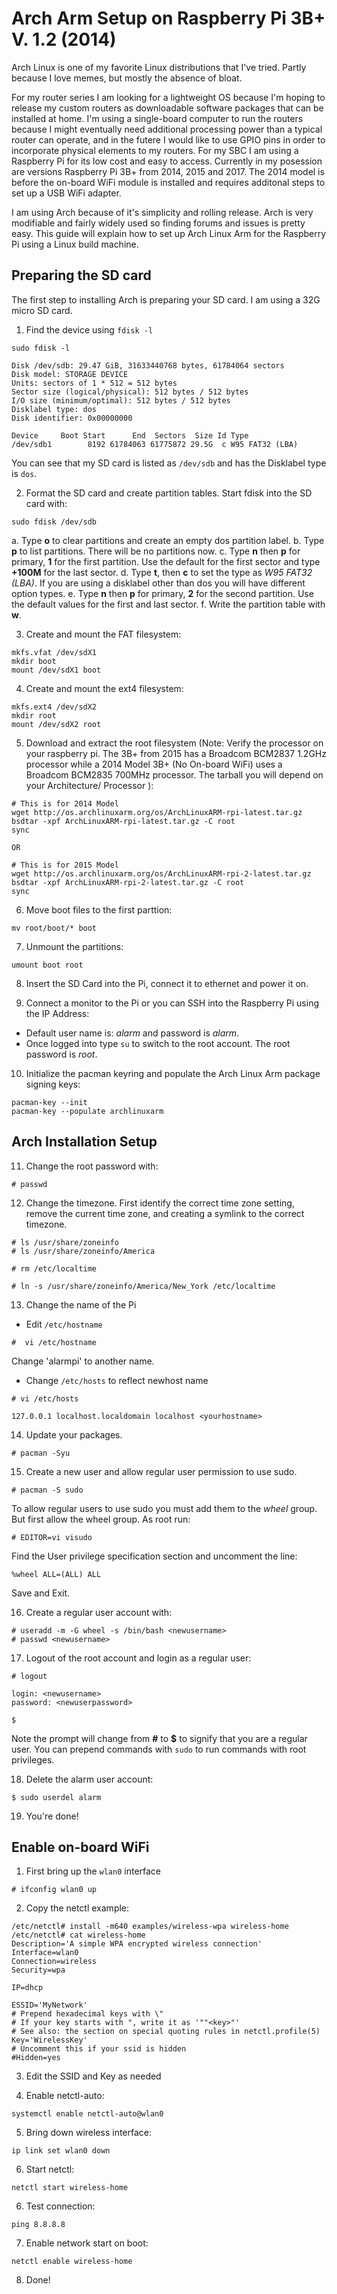 # Arch Arm Setup on Raspberry Pi 3B+ V. 1.2 (2014)

Arch Linux is one of my favorite Linux distributions that I've tried. Partly because I love memes, but mostly the absence of bloat. 

For my router series I am looking for a lightweight OS because I'm hoping to release my custom routers as downloadable software packages that can be installed at home. I'm using a single-board computer to run the routers because I might eventually need additional processing power than a typical router can operate, and in the futere I would like to use GPIO pins in order to incorporate physical elements to my routers. For my SBC I am using a Raspberry Pi for its low cost and easy to access. Currently in my posession are versions Raspberry Pi 3B+ from 2014, 2015 and 2017. The 2014 model is before the on-board WiFi module is installed and requires additonal steps to set up a USB WiFi adapter. 

I am using Arch because of it's simplicity and rolling release. Arch is very modifiable and fairly widely used so finding forums and issues is pretty easy. This guide will explain how to set up Arch Linux Arm for the Raspberry Pi using a Linux build machine.

## Preparing the SD card
The first step to installing Arch is preparing your SD card. I am using a 32G micro SD card. 
1. Find the device using `fdisk -l`
```
sudo fdisk -l

Disk /dev/sdb: 29.47 GiB, 31633440768 bytes, 61784064 sectors
Disk model: STORAGE DEVICE  
Units: sectors of 1 * 512 = 512 bytes
Sector size (logical/physical): 512 bytes / 512 bytes
I/O size (minimum/optimal): 512 bytes / 512 bytes
Disklabel type: dos
Disk identifier: 0x00000000

Device     Boot Start      End  Sectors  Size Id Type
/dev/sdb1        8192 61784063 61775872 29.5G  c W95 FAT32 (LBA)
```
You can see that my SD card is listed as `/dev/sdb` and has the Disklabel type is `dos`.

2. Format the SD card and create partition tables. Start fdisk into the SD card with:
```
sudo fdisk /dev/sdb
```
  a. Type __o__ to clear partitions and create an empty dos partition label.
  b. Type __p__ to list partitions. There will be no partitions now.
  c. Type __n__ then __p__ for primary, __1__ for the first partition. Use the default for the first sector and type __+100M__ for the last sector.
  d. Type __t__, then __c__ to set the type as _W95 FAT32 (LBA)_. If you are using a disklabel other than dos you will have different option types. 
  e. Type __n__ then __p__ for primary, __2__ for the second partition. Use the default values for the first and last sector.
  f. Write the partition table with __w__.

3. Create and mount the FAT filesystem:
```
mkfs.vfat /dev/sdX1
mkdir boot
mount /dev/sdX1 boot
```

4. Create and mount the ext4 filesystem:
```
mkfs.ext4 /dev/sdX2
mkdir root
mount /dev/sdX2 root
```

5. Download and extract the root filesystem (Note: Verify the processor on your raspberry pi. The 3B+ from 2015 has a Broadcom BCM2837 1.2GHz processor while a 2014 Model 3B+ (No On-board WiFi) uses a Broadcom BCM2835 700MHz processor. The tarball you will depend on your Architecture/ Processor ):
```
# This is for 2014 Model
wget http://os.archlinuxarm.org/os/ArchLinuxARM-rpi-latest.tar.gz 
bsdtar -xpf ArchLinuxARM-rpi-latest.tar.gz -C root
sync

OR

# This is for 2015 Model
wget http://os.archlinuxarm.org/os/ArchLinuxARM-rpi-2-latest.tar.gz
bsdtar -xpf ArchLinuxARM-rpi-2-latest.tar.gz -C root
sync
```

6. Move boot files to the first parttion: 
```
mv root/boot/* boot
```

7. Unmount the partitions:
```
umount boot root
```

8. Insert the SD Card into the Pi, connect it to ethernet and power it on.

9. Connect a monitor to the Pi or you can SSH into the Raspberry Pi using the IP Address:
  - Default user name is: _alarm_ and password is _alarm_.
  - Once logged into type `su` to switch to the root account. The root password is _root_.

10. Initialize the pacman keyring and populate the Arch Linux Arm package signing keys:
```
pacman-key --init
pacman-key --populate archlinuxarm
```

## Arch Installation Setup
11. Change the root password with:
```
# passwd
```

12. Change the timezone. First identify the correct time zone setting, remove the current time zone, and creating a symlink to the correct timezone.
```
# ls /usr/share/zoneinfo
# ls /usr/share/zoneinfo/America

# rm /etc/localtime

# ln -s /usr/share/zoneinfo/America/New_York /etc/localtime
```

13. Change the name of the Pi
  - Edit `/etc/hostname`
  ```
  #  vi /etc/hostname
  ```
Change 'alarmpi' to another name.

  - Change `/etc/hosts` to reflect newhost name
  ```
  # vi /etc/hosts

  127.0.0.1 localhost.localdomain localhost <yourhostname>
  ```

14. Update your packages.
```
# pacman -Syu

```

15. Create a new user and allow regular user permission to use sudo.
```
# pacman -S sudo
``` 
To allow regular users to use sudo you must add them to the _wheel_ group. But first allow the wheel group.
 As root run:
```
# EDITOR=vi visudo
```

Find the User privilege specification section and uncomment the line:
```
%wheel ALL=(ALL) ALL
```

Save and Exit.

16. Create a regular user account with:
```
# useradd -m -G wheel -s /bin/bash <newusername>
# passwd <newusername>
```

17. Logout of the root account and login as a regular user:
```
# logout

login: <newusername>
password: <newuserpassword>

$
```
Note the prompt will change from __#__ to __$__ to signify that you are a regular user. You can prepend commands with `sudo` to run commands with root privileges.

18. Delete the alarm user account:
```
$ sudo userdel alarm
```

19. You're done!

## Enable on-board WiFi
1. First bring up the `wlan0` interface
```
# ifconfig wlan0 up
```

2. Copy the netctl example:
```
/etc/netctl# install -m640 examples/wireless-wpa wireless-home
/etc/netctl# cat wireless-home
Description='A simple WPA encrypted wireless connection'
Interface=wlan0
Connection=wireless
Security=wpa

IP=dhcp

ESSID='MyNetwork'
# Prepend hexadecimal keys with \"
# If your key starts with ", write it as '""<key>"'
# See also: the section on special quoting rules in netctl.profile(5)
Key='WirelessKey'
# Uncomment this if your ssid is hidden
#Hidden=yes
```

3. Edit the SSID and Key as needed

4. Enable netctl-auto:
```
systemctl enable netctl-auto@wlan0
```

5. Bring down wireless interface:
```
ip link set wlan0 down
```

6. Start netctl:
```
netctl start wireless-home
```

6. Test connection:
```
ping 8.8.8.8
```

7. Enable network start on boot:
```
netctl enable wireless-home
```

8. Done!
